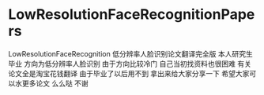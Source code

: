 # LowResolutionFaceRecognitionPapers
LowResolutionFaceRecognition 低分辨率人脸识别论文翻译完全版
本人研究生毕业 方向为低分辨率人脸识别
由于方向比较冷门 自己当初找资料也很困难
有关论文全是淘宝花钱翻译 由于毕业了以后用不到 拿出来给大家分享一下
希望大家可以水更多论文 
么么哒 不谢
